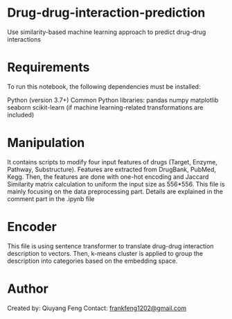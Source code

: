 # Drug-drug-interaction-prediction
Use similarity-based machine learning approach to predict drug-drug interactions


# Requirements
To run this notebook, the following dependencies must be installed:

Python (version 3.7+)
Common Python libraries:
pandas
numpy
matplotlib
seaborn
scikit-learn (if machine learning-related transformations are included)

# Manipulation
It contains scripts to modify four input features of drugs (Target, Enzyme, Pathway, Substructure). Features are extracted from DrugBank, PubMed, Kegg. Then, the features are done with one-hot encoding and Jaccard Similarity matrix calculation to uniform the input size as 556*556. This file is mainly focusing on the data preprocessing part. Details are explained in the comment part in the .ipynb file

# Encoder
This file is using sentence transformer to translate drug-drug interaction description to vectors. Then, k-means cluster is applied to group the description into categories based on the embedding space.

# Author
Created by: Qiuyang Feng
Contact: frankfeng1202@gmail.com
